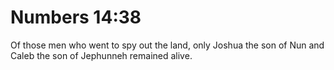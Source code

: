 # Numbers 14:38

Of those men who went to spy out the land, only Joshua the son of Nun and Caleb the son of Jephunneh remained alive.
